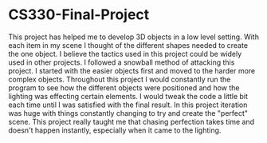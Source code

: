 # CS330-Final-Project

This project has helped me to develop 3D objects in a low level setting. With each item in my scene I thought of the different shapes needed to create the one object. I believe the tactics used in this project could be widely used in other projects. I followed a snowball method of attacking this project. I started with the easier objects first and moved to the harder more complex objects. Throughout this project I would constantly run the program to see how the different objects were positioned and how the lighting was effecting certain elements. I would tweak the code a little bit each time until I was satisfied with the final result. In this project iteration was huge with things constantly changing to try and create the "perfect" scene. This project really taught me that chasing perfection takes time and doesn't happen instantly, especially when it came to the lighting. 
